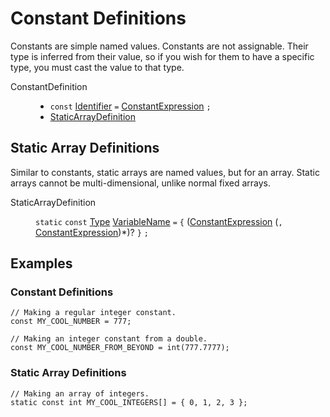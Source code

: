 # Constant Definitions

Constants are simple named values. Constants are not assignable. Their
type is inferred from their value, so if you wish for them to have a
specific type, you must cast the value to that type.

<dl class="syn"><dt>ConstantDefinition</dt><dd>

* `const` [Identifier] `=` [ConstantExpression] `;`
* [StaticArrayDefinition]

</dd></dl>

<!-- toc -->

## Static Array Definitions

Similar to constants, static arrays are named values, but for an
array. Static arrays cannot be multi-dimensional, unlike normal
fixed arrays.

<dl class="syn"><dt>StaticArrayDefinition</dt><dd>

`static` `const` [Type] [VariableName] `=` `{` ([ConstantExpression]
(`,` [ConstantExpression])*)? `}` `;`

</dd></dl>

## Examples

### Constant Definitions

```zsc
// Making a regular integer constant.
const MY_COOL_NUMBER = 777;
```

```zsc
// Making an integer constant from a double.
const MY_COOL_NUMBER_FROM_BEYOND = int(777.7777);
```

### Static Array Definitions

```zsc
// Making an array of integers.
static const int MY_COOL_INTEGERS[] = { 0, 1, 2, 3 };
```

[ConstantExpression]: Expressions.md#constant-expressions
[Identifier]: Fundamentals.md#identifiers
[Type]: Types.md#types
[VariableName]: Types.md#variable-names

[StaticArrayDefinition]: #static-array-definitions
